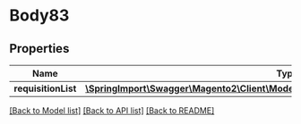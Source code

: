# Body83

## Properties
Name | Type | Description | Notes
------------ | ------------- | ------------- | -------------
**requisitionList** | [**\SpringImport\Swagger\Magento2\Client\Model\RequisitionListDataRequisitionListInterface**](RequisitionListDataRequisitionListInterface.md) |  | 

[[Back to Model list]](../README.md#documentation-for-models) [[Back to API list]](../README.md#documentation-for-api-endpoints) [[Back to README]](../README.md)


